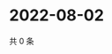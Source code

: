 # 2022-08-02

共 0 条

<!-- BEGIN WEIBO -->
<!-- 最后更新时间 Tue Aug 02 2022 05:01:06 GMT+0800 (China Standard Time) -->

<!-- END WEIBO -->
